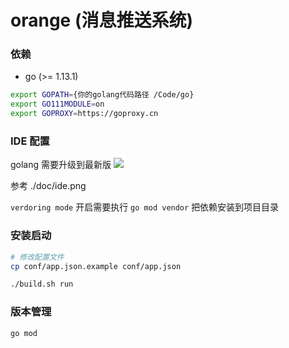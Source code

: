 # orange (消息推送系统)

### 依赖
* go (>= 1.13.1)

```bash
export GOPATH={你的golang代码路径 /Code/go}
export GO111MODULE=on
export GOPROXY=https://goproxy.cn
```

### IDE 配置

golang 需要升级到最新版
![](./doc/ide.png)

参考 ./doc/ide.png

`verdoring mode` 开启需要执行 `go mod vendor` 把依赖安装到项目目录

### 安装启动

```bash
# 修改配置文件
cp conf/app.json.example conf/app.json

./build.sh run
```

### 版本管理
`go mod`


